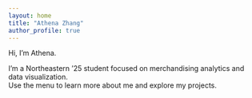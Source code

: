 ```yaml
---
layout: home
title: "Athena Zhang"
author_profile: true
---
```


Hi, I’m Athena.

I’m a Northeastern ’25 student focused on merchandising analytics and data visualization.  
Use the menu to learn more about me and explore my projects.
